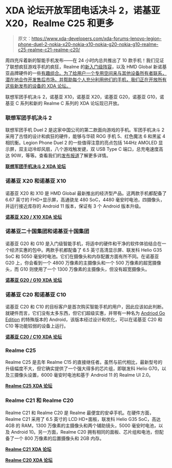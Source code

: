 # XDA 论坛开放军团电话决斗 2，诺基亚 X20，Realme C25 和更多

> 原文：<https://www.xda-developers.com/xda-forums-lenovo-legion-phone-duel-2-nokia-x20-nokia-x10-nokia-g20-nokia-g10-realme-c25-realme-c21-realme-c20/>

周四充斥着新的智能手机发布——在 24 小时内总共推出了 10 款手机！我们见证了联想疯狂游戏手机的疯狂，Realme 的[新入门级阵容](https://www.xda-developers.com/realme-c25-c21-c20-india-launch/)，以及 HMD Global 新诺基亚品牌硬件的一些[有趣组合。为了给用户一个专用空间来与其他设备所有者联系，潜在地合作开发售后市场，并帮助每个人充分利用他们的手机，我们正在开放所有这些新发布的设备的 XDA 论坛。](https://www.xda-developers.com/hmd-global-nokia-android-11-x10-x20-g10-g20-c10-c20/)

联想军团手机决斗 2，诺基亚 X10，诺基亚 X20，诺基亚 G20，诺基亚 G10，诺基亚 C 系列和新的 Realme C 系列的 XDA 论坛现已开放。

### 联想军团手机决斗 2

联想军团手机 Duel 2 是这家中国公司的第二款面向游戏的手机。军团手机决斗 2 采用了古怪的设计和疯狂的硬件，能够与华硕 ROG 手机 5、红色魔法 6 和黑鲨 4 相抗衡。Legion Phone Duel 2 的一些值得注意的亮点包括 144Hz AMOLED 显示屏，双主动冷却风扇，八个游戏触发键，双 USB Type C 端口，总充电速度高达 90W，等等。查看我们的[发布报道](https://www.xda-developers.com/the-new-lenovo-legion-phone-duel-2-features-eight-trigger-keys-and-dual-active-cooling-fans/)了解更多详情。

**[联想军团手机决斗 2 XDA 论坛](https://forum.xda-developers.com/f/lenovo-legion-phone-duel-2.12213/)**

### 诺基亚 X20 和诺基亚 X10

诺基亚 X20 和 X10 是 HMD Global 最新推出的经济型产品。这两款手机都配备了 6.67 英寸的 FHD+显示屏，高通骁龙 480 SoC，4480 毫安时电池，四摄像头，并运行接近库存的 Android 11 版本，保证有 3 个 Android 版本升级。

**[诺基亚 X20 / X10 XDA 论坛](https://forum.xda-developers.com/f/nokia-x10-x20.12215/)**

### 诺基亚二十国集团和诺基亚十国集团

诺基亚 G20 和 G10 是入门级智能手机，将适中的硬件和干净的软件体验结合在一个经济实惠的包中。两款手机都配备了 6.5 英寸高清显示屏、联发科 Helio G35 SoC 和 5050 毫安时电池。它们在摄像头和内存配置方面有所不同。在诺基亚 G20 上，你会看到一个 4800 万像素的主摄像头和一个 500 万像素的超宽摄像头，而 G10 则使用了一个 1300 万像素的主摄像头，但没有超宽摄像头。

**[诺基亚 G20 / G10 XDA 论坛](https://forum.xda-developers.com/f/nokia-g10-g20.12217/)**

### 诺基亚 C20 和诺基亚 C10

诺基亚 C20 和 C10 的目标客户是首次购买智能手机的用户，因此应该如此判断。就硬件而言，它们没有太多东西，但它们超级实惠，并带有一种名为 [Andriod Go Edition](https://www.xda-developers.com/google-announces-android-11-go-edition-2gb-ram-devices/) 的特殊版本的 Android，该版本经过设计和优化，可以在诺基亚 C20 和 C10 等功能较弱的设备上运行。

**[诺基亚 C20 / C10 XDA 论坛](https://forum.xda-developers.com/f/nokia-c10-c20.12219/)**

### Realme C25

Realme C25 是去年 Realme C15 的直接继任者。虽然与前代相比，最新型号的升级幅度不大，但它确实提供了一个强大得多的芯片组，即联发科 Helio G70，以及三摄像头设置，6000 毫安时电池和基于 Android 11 的 Realme UI 2.0。

**[Realme C25 XDA 论坛](https://forum.xda-developers.com/f/realme-c25.12205/)**

### Realme C21 和 Realme C20

Realme C21 和 Realme C20 是 Realme 最便宜的安卓手机。在硬件方面，Realme C21 采用了 6.5 英寸的 LCD HD+面板，联发科 Helio G35 SoC，高达 4GB 的 RAM，1300 万像素的主摄像头和两个辅助镜头，5000 毫安时电池，以及 Android 10。另一方面，Realme C20 拥有相同的面板、芯片组和电池，但配备了一个 800 万像素的后置摄像头和 2GB 内存。

**[Realme C21 XDA 论坛](https://forum.xda-developers.com/f/realme-c21.12207/)**

**[Realme C20 XDA 论坛](https://forum.xda-developers.com/f/realme-c20.12209/)**